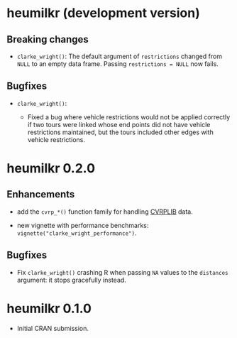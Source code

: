# heumilkr (development version)

## Breaking changes

-   `clarke_wright()`: The default argument of `restrictions` changed from `NULL` to an empty data frame. Passing `restrictions = NULL` now fails.

## Bugfixes

-   `clarke_wright()`:

    -   Fixed a bug where vehicle restrictions would not be applied correctly if two tours were linked whose end points did not have vehicle restrictions maintained, but the tours included other edges with vehicle restrictions.

# heumilkr 0.2.0

## Enhancements

-   add the `cvrp_*()` function family for handling [CVRPLIB](http://vrp.atd-lab.inf.puc-rio.br/) data.

-   new vignette with performance benchmarks: `vignette("clarke_wright_performance")`.

## Bugfixes

-   Fix `clarke_wright()` crashing R when passing `NA` values to the `distances` argument: it stops gracefully instead.

# heumilkr 0.1.0

-   Initial CRAN submission.
